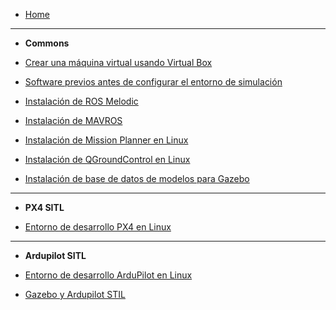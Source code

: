 <!-- docs/_sidebar.md -->

- [Home](/)

---

- **Commons**

- [Crear una máquina virtual usando Virtual Box](./es/Commons/00_VM_linux_bionic.md)
- [Software previos antes de configurar el entorno de simulación](./es/Commons/01_pre.md)
- [Instalación de ROS Melodic](./es/Commons/02_melodic.md)
- [Instalación de MAVROS](./es/Commons/03_mavros.md)
- [Instalación de Mission Planner en Linux](./es/Commons/04_MissionPlanner.md)
- [Instalación de QGroundControl en Linux](./es/Commons/05_QGroundControl.md)
- [Instalación de base de datos de modelos para Gazebo](./es/Commons/06_gazebo_models_db.md)

---

- **PX4 SITL**

- [Entorno de desarrollo PX4 en Linux](./es/PX4/01_setup_linux_env_px4.md)

---

- **Ardupilot SITL**

- [Entorno de desarrollo ArduPilot en Linux](./es/Ardupilot/01_seup_linux_env_ardupilot.md)
- [Gazebo y Ardupilot STIL](./es/Ardupilot/02_ardupilot_plugin_gazebo.md)
